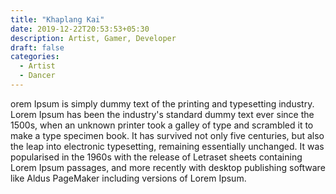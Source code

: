 ```yaml
---
title: "Khaplang Kai"
date: 2019-12-22T20:53:53+05:30
description: Artist, Gamer, Developer
draft: false
categories:
  - Artist
  - Dancer
---
```


orem Ipsum is simply dummy text of the printing and typesetting industry. Lorem Ipsum has been the industry's standard dummy text ever since the 1500s, when an unknown printer took a galley of type and scrambled it to make a type specimen book. It has survived not only five centuries, but also the leap into electronic typesetting, remaining essentially unchanged. It was popularised in the 1960s with the release of Letraset sheets containing Lorem Ipsum passages, and more recently with desktop publishing software like Aldus PageMaker including versions of Lorem Ipsum.

